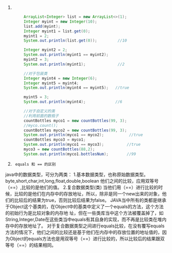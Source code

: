 1. 
```java
        ArrayList<Integer> list = new ArrayList<>(1);
		Integer myint = new Integer(10);
		list.add(myint);
		Integer myint1 = list.get(0);
		myint1 = 2;
		System.out.println(list.get(0));         //10

		Integer myint2 = 2;
		System.out.println(myint1 == myint2);
		myint2 = 3;
		System.out.println(myint1);              //2

        //对于包装类
		Integer myint4 = new Integer(6);
		Integer myint5 = myint4;
		System.out.println(myint4 == myint5);   //true

		myint5 = 3;
		System.out.println(myint4);             //6

        //对于自定义的类
        //利用前面的数瓶子
        countBottles myco1 = new countBottles(99, 3);
		//myco.count();		
		countBottles myco2 = new countBottles(99, 3);
		System.out.println(myco1 == myco2);           //true
		countBottles myco3 = myco1;
		System.out.println(myco1 == myco3);          //true
		myco3 = new countBottles(88,2);
		System.out.println(myco1.bottlesNum);        //99
```

2.      equals 和 == 的区别
 
     
java中的数据类型，可分为两类： 
1.基本数据类型，也称原始数据类型。byte,short,char,int,long,float,double,boolean 
  他们之间的比较，应用双等号（==）,比较的是他们的值。 
2.复合数据类型(类) 
  当他们用（==）进行比较的时候，比较的是他们在内存中的存放地址，所以，除非是同一个new出来的对象，他们的比较后的结果为true，否则比较后结果为false。 JAVA当中所有的类都是继承于Object这个基类的，在Object中的基类中定义了一个equals的方法，这个方法的初始行为是比较对象的内存地 址，但在一些类库当中这个方法被覆盖掉了，如String,Integer,Date在这些类当中equals有其自身的实现，而不再是比较类在堆内存中的存放地址了。
  对于复合数据类型之间进行equals比较，在没有覆写equals方法的情况下，他们之间的比较还是基于他们在内存中的存放位置的地址值的，因为Object的equals方法也是用双等号（==）进行比较的，所以比较后的结果跟双等号（==）的结果相同。